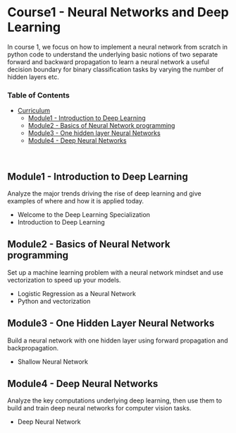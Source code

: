 
# Course1 - Neural Networks and Deep Learning

In course 1, we focus on how to implement a neural network from scratch in python code to understand the underlying basic notions of two separate forward and backward propagation to learn a neural network a useful decision boundary for binary classification tasks by varying the number of hidden layers etc.

### Table of Contents

- [Curriculum](#curriculum)
  - [Module1 - Introduction to Deep Learning](#Module1---introduction-to-deep-learning)
  - [Module2 -  Basics of Neural Network programming](https://github.com/jmcheon/deep_learning_specialization/tree/main/Course1/Module2)
  - [Module3 - One hidden layer Neural Networks](https://github.com/jmcheon/deep_learning_specialization/blob/main/Course1/Module3)
  - [Module4 - Deep Neural Networks](https://github.com/jmcheon/deep_learning_specialization/blob/main/Course1/Module4)
<br/>

## Module1 - Introduction to Deep Learning
Analyze the major trends driving the rise of deep learning and give examples of where and how it is applied today.

- Welcome to the Deep Learning Specialization
- Introduction to Deep Learning

## Module2 -  Basics of Neural Network programming
Set up a machine learning problem with a neural network mindset and use vectorization to speed up your models.

- Logistic Regression as a Neural Network
- Python and vectorization


## Module3 - One Hidden Layer Neural Networks
Build a neural network with one hidden layer using forward propagation and backpropagation.

- Shallow Neural Network


## Module4 - Deep Neural Networks
Analyze the key computations underlying deep learning, then use them to build and train deep neural networks for computer vision tasks.

- Deep Neural Network